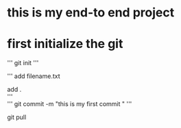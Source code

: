 # this is my end-to end project

# first initialize the git
''' 
git init
''' 

'''
add filename.txt

add .     
'''  
''' 
git commit -m "this is my first commit "
'''

git pull
